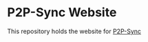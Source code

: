 # P2P-Sync Website

This repository holds the website for [P2P-Sync](https://github.com/p2p-sync/sync)
